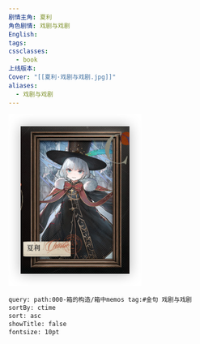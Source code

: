 ```yaml
---
剧情主角: 夏利
角色剧情: 戏剧与戏剧
English: 
tags: 
cssclasses:
  - book
上线版本: 
Cover: "[[夏利·戏剧与戏剧.jpg]]"
aliases:
  - 戏剧与戏剧
---
```

![cover](assets/夏利·戏剧与戏剧.assets/夏利·戏剧与戏剧.png)

~~~~note-gallery
query: path:000-箱的构造/箱中memos tag:#金句 戏剧与戏剧
sortBy: ctime
sort: asc
showTitle: false
fontsize: 10pt
~~~~